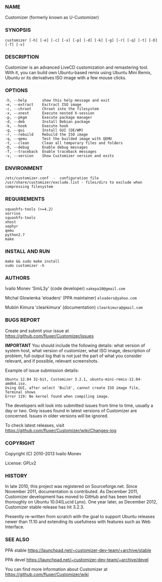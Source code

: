 ### NAME

Customizer (formerly known as U-Customizer)

	
### SYNOPSIS

    customizer [-h] [-e] [-c] [-x] [-p] [-d] [-k] [-g] [-r] [-q] [-t] [-D] [-T] [-v]


### DESCRIPTION

Customizer is an advanced LiveCD customization and remastering tool. With it, you can build own
Ubuntu-based remix using Ubuntu Mini Remix, Ubuntu or its derivatives ISO image with a few mouse clicks.


### OPTIONS

    -h, --help       show this help message and exit
    -e, --extract    Exctract ISO image
    -c, --chroot     Chroot into the filesystem
    -x, --xnest      Execute nested X-session
    -p, --pkgm       Execute package manager
    -d, --deb        Install Debian package
    -k, --hook       Execute hook
    -g, --gui        Install GUI (DE/WM)
    -r, --rebuild    Rebuild the ISO image
    -q, --qemu       Test the builded image with QEMU
    -t, --clean      Clean all temporary files and folders
    -D, --debug      Enable debug messages
    -T, --traceback  Enable traceback messages
    -v, --version    Show Customizer version and exits

### ENVIRONMENT

    /etc/customizer.conf  -  configuration file
    /usr/share/customizer/exclude.list - files/dirs to exclude when compressing filesystem

### REQUIREMENTS

    squashfs-tools (>=4.2)
    xorriso
    squashfs-tools
    xhost
    xephyr
    qemu
    python2.7
    make

### INSTALL AND RUN

    make && sudo make install
    sudo customizer -h
   
### AUTHORS

Ivailo Monev 'SmiL3y' (code developer) `xakepa10@gmail.com`

Michal Glowienka 'eloaders' (PPA maintainer) `eloaders@yahoo.com`

Mubiin Kimura 'clearkimura' (documentation) `clearkimura@gmail.com`


### BUGS REPORT

Create and submit your issue at https://github.com/fluxer/Customizer/issues

**IMPORTANT** You should include the following details: what version of system host, 
what version of customizer, what ISO image, description of problem, full output log that is 
not just the part of what you consider relevant, and if possible, relevant screenshots.

Example of issue submission details:

    Ubuntu 12.04 32-bit, Customizer 3.2.1, ubuntu-mini-remix-12.04-amd64.iso.
    Using GUI, after select 'Build', cannot create ISO image file, Terminal shows
    Error 119: No kernel found when compiling image.

The developers will look into submitted issues from time to time, usually a day or two.
Only issues found in latest versions of Customizer are concerned. Issues in older versions
will be ignored.

To check latest releases, visit https://github.com/fluxer/Customizer/wiki/Changes-log


### COPYRIGHT
    
Copyright (C) 2010-2013  Ivailo Monev

License: GPLv2


### HISTORY

In late 2010, this project was registered on Sourceforge.net. Since November 2011,
documentation is contributed. As December 2011, Customizer development has moved to
GitHub and has been tested thoroughly on Ubuntu 10.04(Lucid Lynx). One year later, 
as December 2012, Customizer stable release has hit 3.2.3.

Presently re-written from scratch with the goal to support Ubuntu releases newer than 11.10
and extending its usefulness with features such as Web Interface.


### SEE ALSO

PPA stable  https://launchpad.net/~customizer-dev-team/+archive/stable

PPA devel  https://launchpad.net/~customizer-dev-team/+archive/devel

You can find more information about Customizer at https://github.com/fluxer/Customizer/wiki

